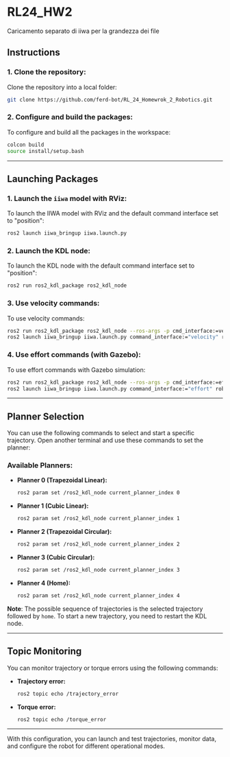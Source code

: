 # RL24_HW2
Caricamento separato di iiwa per la grandezza dei file


## Instructions

### 1. Clone the repository:
Clone the repository into a local folder:
```bash
git clone https://github.com/ferd-bot/RL_24_Homewrok_2_Robotics.git
```

### 2. Configure and build the packages:
To configure and build all the packages in the workspace:
```bash
colcon build
source install/setup.bash
```

---

## Launching Packages

### 1. Launch the `iiwa` model with RViz:
To launch the IIWA model with RViz and the default command interface set to "position":
```bash
ros2 launch iiwa_bringup iiwa.launch.py
```

### 2. Launch the KDL node:
To launch the KDL node with the default command interface set to "position":
```bash
ros2 run ros2_kdl_package ros2_kdl_node
```

### 3. Use velocity commands:
To use velocity commands:
```bash
ros2 run ros2_kdl_package ros2_kdl_node --ros-args -p cmd_interface:=velocity
ros2 launch iiwa_bringup iiwa.launch.py command_interface:="velocity" robot_controller:="velocity_controller"
```

### 4. Use effort commands (with Gazebo):
To use effort commands with Gazebo simulation:
```bash
ros2 run ros2_kdl_package ros2_kdl_node --ros-args -p cmd_interface:=effort
ros2 launch iiwa_bringup iiwa.launch.py command_interface:="effort" robot_controller:="effort_controller" use_sim:="true"
```

---

## Planner Selection

You can use the following commands to select and start a specific trajectory. Open another terminal and use these commands to set the planner:

### Available Planners:

- **Planner 0 (Trapezoidal Linear):**
  ```bash
  ros2 param set /ros2_kdl_node current_planner_index 0
  ```

- **Planner 1 (Cubic Linear):**
  ```bash
  ros2 param set /ros2_kdl_node current_planner_index 1
  ```

- **Planner 2 (Trapezoidal Circular):**
  ```bash
  ros2 param set /ros2_kdl_node current_planner_index 2
  ```

- **Planner 3 (Cubic Circular):**
  ```bash
  ros2 param set /ros2_kdl_node current_planner_index 3
  ```

- **Planner 4 (Home):**
  ```bash
  ros2 param set /ros2_kdl_node current_planner_index 4
  ```

**Note**: The possible sequence of trajectories is the selected trajectory followed by `home`. To start a new trajectory, you need to restart the KDL node.

---

## Topic Monitoring

You can monitor trajectory or torque errors using the following commands:

- **Trajectory error:**
  ```bash
  ros2 topic echo /trajectory_error
  ```

- **Torque error:**
  ```bash
  ros2 topic echo /torque_error
  ```

--- 

With this configuration, you can launch and test trajectories, monitor data, and configure the robot for different operational modes.
